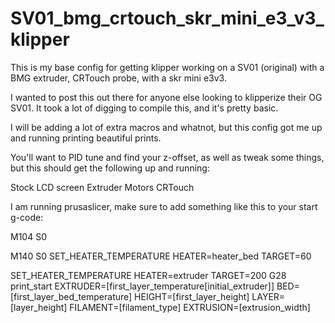 # SV01_bmg_crtouch_skr_mini_e3_v3_klipper
This is my base config for getting klipper working on a SV01 (original) with a BMG extruder, CRTouch probe, with a skr mini e3v3.

I wanted to post this out there for anyone else looking to klipperize their OG SV01. It took a lot of digging to compile this, and it's pretty basic.

I will be adding a lot of extra macros and whatnot, but this config got me up and running printing beautiful prints. 

You'll want to PID tune and find your z-offset, as well as tweak some things, but this should get the following up and running:

Stock LCD screen
Extruder
Motors
CRTouch

I am running prusaslicer, make sure to add something like this to your start g-code:

M104 S0

M140 S0
SET_HEATER_TEMPERATURE HEATER=heater_bed TARGET=60

SET_HEATER_TEMPERATURE HEATER=extruder TARGET=200
G28
print_start EXTRUDER=[first_layer_temperature[initial_extruder]] BED=[first_layer_bed_temperature] HEIGHT=[first_layer_height] LAYER=[layer_height] FILAMENT=[filament_type] EXTRUSION=[extrusion_width] 
